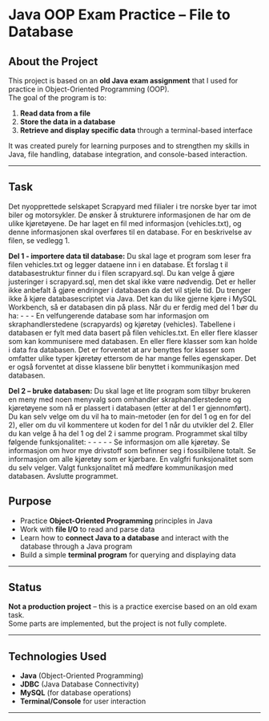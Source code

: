# Java OOP Exam Practice – File to Database

## About the Project
This project is based on an **old Java exam assignment** that I used for practice in Object-Oriented Programming (OOP).  
The goal of the program is to:
1. **Read data from a file**
2. **Store the data in a database**
3. **Retrieve and display specific data** through a terminal-based interface

It was created purely for learning purposes and to strengthen my skills in Java, file handling, database integration, and console-based interaction.

---
## Task

Det nyopprettede selskapet Scrapyard med filialer i tre norske byer tar imot biler og motorsykler. De 
ønsker å strukturere informasjonen de har om de ulike kjøretøyene. De har laget en fil med 
informasjon (vehicles.txt), og denne informasjonen skal overføres til en database. For en beskrivelse 
av filen, se vedlegg 1. 

**Del 1 - importere data til database:**
Du skal lage et program som leser fra filen vehicles.txt og legger dataene inn i en database. Et forslag 
t
 il databasestruktur finner du i filen scrapyard.sql. Du kan velge å gjøre justeringer i scrapyard.sql, 
men det skal ikke være nødvendig. Det er heller ikke anbefalt å gjøre endringer i databasen da det vil 
stjele tid. Du trenger ikke å kjøre databasescriptet via Java. Det kan du like gjerne kjøre i MySQL 
Workbench, så er databasen din på plass. 
Når du er ferdig med del 1 bør du ha: - - - 
En velfungerende database som har informasjon om skraphandlerstedene (scrapyards) og 
kjøretøy (vehicles). Tabellene i databasen er fylt med data basert på filen vehicles.txt. 
En eller flere klasser som kan kommunisere med databasen. 
En eller flere klasser som kan holde i data fra databasen. Det er forventet at arv benyttes for 
klasser som omfatter ulike typer kjøretøy ettersom de har mange felles egenskaper. Det er 
også forventet at disse klassene blir benyttet i kommunikasjon med databasen. 

**Del 2 – bruke databasen:**
Du skal lage et lite program som tilbyr brukeren en meny med noen menyvalg som omhandler 
skraphandlerstedene og kjøretøyene som nå er plassert i databasen (etter at del 1 er gjennomført). 
Du kan selv velge om du vil ha to main-metoder (en for del 1 og en for del 2), eller om du vil 
kommentere ut koden for del 1 når du utvikler del 2. Eller du kan velge å ha del 1 og del 2 i samme 
program. 
Programmet skal tilby følgende funksjonalitet: - - - - - 
Se informasjon om alle kjøretøy. 
Se informasjon om hvor mye drivstoff som befinner seg i fossilbilene totalt. 
Se informasjon om alle kjøretøy som er kjørbare. 
En valgfri funksjonalitet som du selv velger. Valgt funksjonalitet må medføre kommunikasjon 
med databasen. 
Avslutte programmet. 


##  Purpose
- Practice **Object-Oriented Programming** principles in Java
- Work with **file I/O** to read and parse data
- Learn how to **connect Java to a database** and interact with the database through a Java program
- Build a simple **terminal program** for querying and displaying data

---

##  Status
**Not a production project** – this is a practice exercise based on an old exam task.  
Some parts are implemented, but the project is not fully complete.

---

##  Technologies Used
- **Java** (Object-Oriented Programming)
- **JDBC** (Java Database Connectivity)
- **MySQL** (for database operations)
- **Terminal/Console** for user interaction

---
